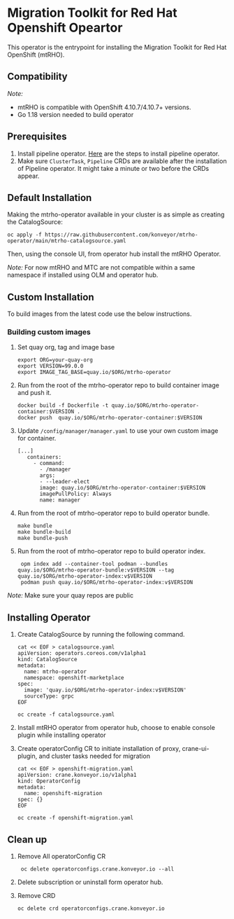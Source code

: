 # Migration Toolkit for Red Hat Openshift Opeartor
This operator is the entrypoint for installing the Migration Toolkit for Red Hat OpenShift (mtRHO).

## Compatibility

*Note:*
- mtRHO is compatible with OpenShift 4.10.7/4.10.7+ versions.
- Go 1.18 version needed to build operator

## Prerequisites

1. Install pipeline operator. [Here](https://docs.openshift.com/container-platform/4.10/cicd/pipelines/installing-pipelines.html) are the steps to install pipeline operator.
2. Make sure `ClusterTask`, `Pipeline` CRDs are available after the installation of Pipeline operator. It might take a minute or two before the CRDs appear.

## Default Installation

Making the mtrho-operator available in your cluster is as simple as creating the CatalogSource:

```
oc apply -f https://raw.githubusercontent.com/konveyor/mtrho-operator/main/mtrho-catalogsource.yaml
```
Then, using the console UI, from operator hub install the mtRHO Operator.

*Note:* For now mtRHO and MTC are not compatible within a same namespace if installed using OLM and operator hub. 

## Custom Installation

To build images from the latest code use the below instructions. 

### Building custom images

1. Set quay org, tag and image base 

    ```shell script
    export ORG=your-quay-org
    export VERSION=99.0.0
    export IMAGE_TAG_BASE=quay.io/$ORG/mtrho-operator
    ```

2. Run from the root of the mtrho-operator repo to build container image and push it.

    ```shell script
    docker build -f Dockerfile -t quay.io/$ORG/mtrho-operator-container:$VERSION .
    docker push  quay.io/$ORG/mtrho-operator-container:$VERSION
    ```
   
3. Update `/config/manager/manager.yaml` to use your own custom image for container.

    ```shell script
    [...]
       containers:
         - command:
           - /manager
           args:
           - --leader-elect
           image: quay.io/$ORG/mtrho-operator-container:$VERSION
           imagePullPolicy: Always
           name: manager
    ```
    
4. Run from the root of mtrho-operator repo to build operator bundle.
    ```shell script
    make bundle
    make bundle-build
    make bundle-push
   ```
5. Run from the root of mtrho-operator repo to build operator index.
   ```
    opm index add --container-tool podman --bundles quay.io/$ORG/mtrho-operator-bundle:v$VERSION --tag quay.io/$ORG/mtrho-operator-index:v$VERSION
    podman push quay.io/$ORG/mtrho-operator-index:v$VERSION
    ```

*Note:* Make sure your quay repos are public

## Installing Operator

1. Create CatalogSource by running the following command. 
    
    ```shell script
    cat << EOF > catalogsource.yaml
    apiVersion: operators.coreos.com/v1alpha1
    kind: CatalogSource
    metadata:
      name: mtrho-operator
      namespace: openshift-marketplace
    spec:
      image: 'quay.io/$ORG/mtrho-operator-index:v$VERSION'
      sourceType: grpc
    EOF
    
    oc create -f catalogsource.yaml
    ```

2. Install mtRHO operator from operator hub, choose to enable console plugin while installing operator
3. Create operatorConfig CR to initiate installation of proxy, crane-ui-plugin, and cluster tasks needed for migration
    ```shell script
    cat << EOF > openshift-migration.yaml
    apiVersion: crane.konveyor.io/v1alpha1
    kind: OperatorConfig
    metadata:
      name: openshift-migration
    spec: {}
    EOF
    
    oc create -f openshift-migration.yaml
    ```
  
## Clean up

1. Remove All operatorConfig CR
    
    ```shell script
     oc delete operatorconfigs.crane.konveyor.io --all
    ```
2. Delete subscription or uninstall form operator hub.
3. Remove CRD
    ```shell script
    oc delete crd operatorconfigs.crane.konveyor.io
    ```
